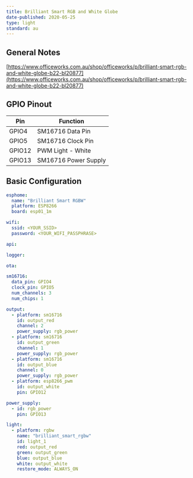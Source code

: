```yaml
---
title: Brilliant Smart RGB and White Globe
date-published: 2020-05-25
type: light
standard: au
---
```


## General Notes

[https://www.officeworks.com.au/shop/officeworks/p/brilliant-smart-rgb-and-white-globe-b22-bl20877](https://www.officeworks.com.au/shop/officeworks/p/brilliant-smart-rgb-and-white-globe-b22-bl20877)

## GPIO Pinout

| Pin     | Function                           |
|---------|------------------------------------|
| GPIO4   | SM16716 Data Pin                   |
| GPIO5   | SM16716 Clock Pin                  |
| GPIO12  | PWM Light - White                  |
| GPIO13  | SM16716 Power Supply               |

## Basic Configuration

```yaml
esphome:
  name: "Brilliant Smart RGBW"
  platform: ESP8266
  board: esp01_1m

wifi:
  ssid: <YOUR_SSID>
  password: <YOUR_WIFI_PASSPHRASE>

api:

logger:

ota:

sm16716:
  data_pin: GPIO4
  clock_pin: GPIO5
  num_channels: 3
  num_chips: 1

output:
  - platform: sm16716
    id: output_red
    channel: 2
    power_supply: rgb_power
  - platform: sm16716
    id: output_green
    channel: 1
    power_supply: rgb_power
  - platform: sm16716
    id: output_blue
    channel: 0
    power_supply: rgb_power
  - platform: esp8266_pwm
    id: output_white
    pin: GPIO12

power_supply:
  - id: rgb_power
    pin: GPIO13

light:
  - platform: rgbw
    name: "brilliant_smart_rgbw"
    id: light_1
    red: output_red
    green: output_green
    blue: output_blue
    white: output_white
    restore_mode: ALWAYS_ON
```
